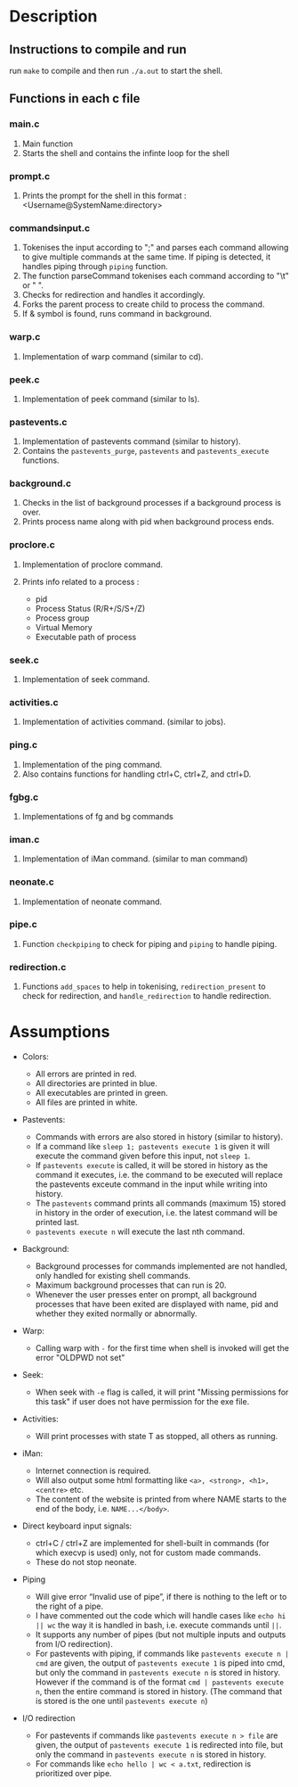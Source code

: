 # Description

## Instructions to compile and run

run `make` to compile and then run `./a.out` to start the shell.

## Functions in each c file

### main.c

1. Main function
2. Starts the shell and contains the infinte loop for the shell

### prompt.c

1. Prints the prompt for the shell in this format : <Username@SystemName:directory>

### commandsinput.c

1. Tokenises the input according to ";" and parses each command allowing to give multiple commands at the same time. If piping is detected, it handles piping through `piping` function.
2. The function parseCommand tokenises each command according to "\t" or " ".
3. Checks for redirection and handles it accordingly.
4. Forks the parent process to create child to process the command.
5. If & symbol is found, runs command in background.

### warp.c

1. Implementation of warp command (similar to cd).

### peek.c

1. Implementation of peek command (similar to ls).

### pastevents.c

1. Implementation of pastevents command (similar to history).
2. Contains the `pastevents_purge`, `pastevents` and `pastevents_execute` functions.

### background.c

1. Checks in the list of background processes if a background process is over.
2. Prints process name along with pid when background process ends.

### proclore.c

1. Implementation of proclore command.
2. Prints info related to a process :

   - pid
   - Process Status (R/R+/S/S+/Z)
   - Process group
   - Virtual Memory
   - Executable path of process

### seek.c

1. Implementation of seek command.

### activities.c

1. Implementation of activities command. (similar to jobs).

### ping.c

1. Implementation of the ping command.
2. Also contains functions for handling ctrl+C, ctrl+Z, and ctrl+D.

### fgbg.c

1. Implementations of fg and bg commands

### iman.c

1. Implementation of iMan command. (similar to man command)

### neonate.c

1. Implementation of neonate command.

### pipe.c

1. Function `checkpiping` to check for piping and `piping` to handle piping.

### redirection.c

1. Functions `add_spaces` to help in tokenising, `redirection_present` to check for redirection, and `handle_redirection` to handle redirection.

# Assumptions

- Colors:

  - All errors are printed in red.
  - All directories are printed in blue.
  - All executables are printed in green.
  - All files are printed in white.

- Pastevents:

  - Commands with errors are also stored in history (similar to history).
  - If a command like `sleep 1; pastevents execute 1` is given it will execute the command given before this input, not `sleep 1`.
  - If `pastevents execute` is called, it will be stored in history as the command it executes, i.e. the command to be executed will replace the pastevents exceute command in the input while writing into history.
  - The `pastevents` command prints all commands (maximum 15) stored in history in the order of execution, i.e. the latest command will be printed last.
  - `pastevents execute n` will execute the last nth command.

- Background:

  - Background processes for commands implemented are not handled, only handled for existing shell commands.
  - Maximum background processes that can run is 20.
  - Whenever the user presses enter on prompt, all background processes that have been exited are displayed with name, pid and whether they exited normally or abnormally.

- Warp:

  - Calling warp with `-` for the first time when shell is invoked will get the error "OLDPWD not set"

- Seek:

  - When seek with `-e` flag is called, it will print "Missing permissions for this task" if user does not have permission for the exe file.

- Activities:

  - Will print processes with state T as stopped, all others as running.

- iMan:

  - Internet connection is required.
  - Will also output some html formatting like `<a>, <strong>, <h1>, <centre>` etc.
  - The content of the website is printed from where NAME starts to the end of the body, i.e. `NAME...</body>`.

- Direct keyboard input signals:

  - ctrl+C / ctrl+Z are implemented for shell-built in commands (for which execvp is used) only, not for custom made commands.
  - These do not stop neonate.

- Piping

  - Will give error “Invalid use of pipe”, if there is nothing to the left or to the right of a pipe.
  - I have commented out the code which will handle cases like `echo hi || wc` the way it is handled in bash, i.e. execute commands until `||`.
  - It supports any number of pipes (but not multiple inputs and outputs from I/O redirection).
  - For pastevents with piping, if commands like `pastevents execute n | cmd` are given, the output of `pastevents execute 1` is piped into cmd, but only the command in `pastevents execute n` is stored in history. However if the command is of the format `cmd | pastevents execute n`, then the entire command is stored in history. (The command that is stored is the one until `pastevents execute n`)

- I/O redirection
  - For pastevents if commands like `pastevents execute n > file` are given, the output of `pastevents execute 1` is redirected into file, but only the command in `pastevents execute n` is stored in history.
  - For commands like `echo hello | wc < a.txt`, redirection is prioritized over pipe.
